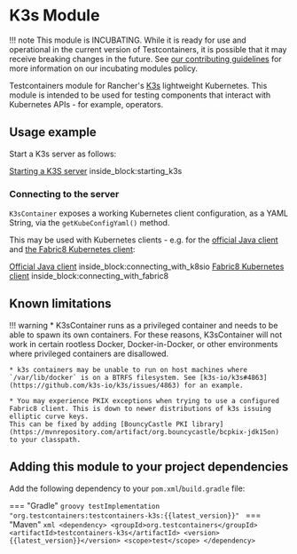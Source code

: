 # K3s Module

!!! note
    This module is INCUBATING. While it is ready for use and operational in the current version of Testcontainers, it is possible that it may receive breaking changes in the future. See [our contributing guidelines](/contributing/#incubating-modules) for more information on our incubating modules policy.

Testcontainers module for Rancher's [K3s](https://rancher.com/products/k3s/) lightweight Kubernetes.
This module is intended to be used for testing components that interact with Kubernetes APIs - for example, operators.

## Usage example

Start a K3s server as follows:

<!--codeinclude-->
[Starting a K3S server](../../modules/k3s/src/test/java/org/testcontainers/k3s/Fabric8K3sContainerTest.java) inside_block:starting_k3s
<!--/codeinclude-->

### Connecting to the server

`K3sContainer` exposes a working Kubernetes client configuration, as a YAML String, via the `getKubeConfigYaml()` method.

This may be used with Kubernetes clients - e.g. for the [official Java client](connecting_with_k8sio) and 
[the Fabric8 Kubernetes client](https://github.com/fabric8io/kubernetes-client):

<!--codeinclude-->
[Official Java client](../../modules/k3s/src/test/java/org/testcontainers/k3s/OfficialClientK3sContainerTest.java) inside_block:connecting_with_k8sio
[Fabric8 Kubernetes client](../../modules/k3s/src/test/java/org/testcontainers/k3s/Fabric8K3sContainerTest.java) inside_block:connecting_with_fabric8
<!--/codeinclude-->

## Known limitations

!!! warning
    * K3sContainer runs as a privileged container and needs to be able to spawn its own containers. For these reasons,
    K3sContainer will not work in certain rootless Docker, Docker-in-Docker, or other environments where privileged
    containers are disallowed.

    * k3s containers may be unable to run on host machines where `/var/lib/docker` is on a BTRFS filesystem. See [k3s-io/k3s#4863](https://github.com/k3s-io/k3s/issues/4863) for an example.

    * You may experience PKIX exceptions when trying to use a configured Fabric8 client. This is down to newer distributions of k3s issuing elliptic curve keys.
    This can be fixed by adding [BouncyCastle PKI library](https://mvnrepository.com/artifact/org.bouncycastle/bcpkix-jdk15on) to your classpath.

## Adding this module to your project dependencies

Add the following dependency to your `pom.xml`/`build.gradle` file:

=== "Gradle"
    ```groovy
    testImplementation "org.testcontainers:testcontainers-k3s:{{latest_version}}"
    ```
=== "Maven"
    ```xml
    <dependency>
        <groupId>org.testcontainers</groupId>
        <artifactId>testcontainers-k3s</artifactId>
        <version>{{latest_version}}</version>
        <scope>test</scope>
    </dependency>
    ```
